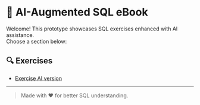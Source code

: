 # 📘 AI-Augmented SQL eBook

Welcome! This prototype showcases SQL exercises enhanced with AI assistance.  
Choose a section below:

## 🔍 Exercises
- [Exercise AI version](exercises/activity_AI.html)
---

> Made with ❤️ for better SQL understanding.
